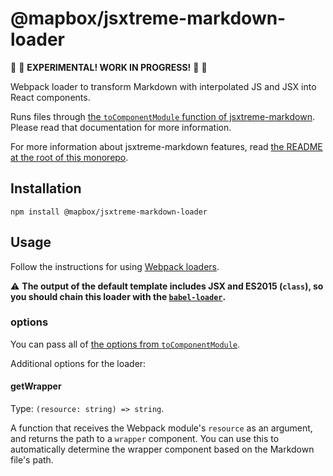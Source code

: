 # @mapbox/jsxtreme-markdown-loader

🚧 🚧 **EXPERIMENTAL! WORK IN PROGRESS!** 🚧 🚧

Webpack loader to transform Markdown with interpolated JS and JSX into React components.

Runs files through [the `toComponentModule` function of jsxtreme-markdown](https://github.com/mapbox/jsxtreme-markdown/tree/master/packages/jsxtreme-markdown#tocomponentmodule).
Please read that documentation for more information.

For more information about jsxtreme-markdown features, read [the README at the root of this monorepo](https://github.com/mapbox/jsxtreme-markdown#readme).

## Installation

```
npm install @mapbox/jsxtreme-markdown-loader
```

## Usage

Follow the instructions for using [Webpack loaders](https://webpack.js.org/concepts/loaders/).

⚠️  **The output of the default template includes JSX and ES2015 (`class`), so you should chain this loader with the [`babel-loader`](https://github.com/babel/babel-loader).**

### options

You can pass all of [the options from `toComponentModule`](https://github.com/mapbox/jsxtreme-markdown/tree/master/packages/jsxtreme-markdown#options-1).

Additional options for the loader:

#### getWrapper

Type: `(resource: string) => string`.

A function that receives the Webpack module's `resource` as an argument, and returns the path to a `wrapper` component.
You can use this to automatically determine the wrapper component based on the Markdown file's path.
